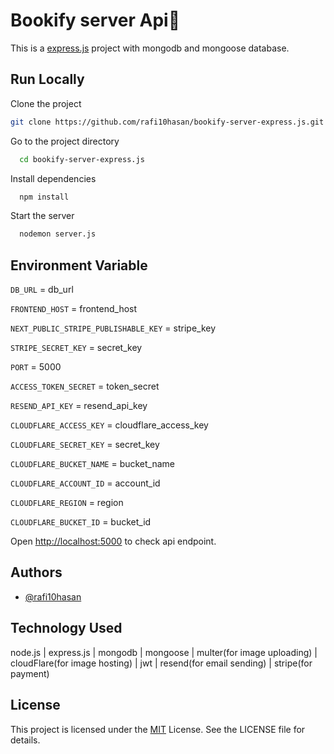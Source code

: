 
# Bookify server Api🔖


This is a [express.js](https://expressjs.com/) project with mongodb and mongoose database.


## Run Locally

Clone the project

```bash
git clone https://github.com/rafi10hasan/bookify-server-express.js.git
```

Go to the project directory

```bash
  cd bookify-server-express.js
```

Install dependencies

```bash
  npm install
```

Start the server

```bash
  nodemon server.js
```

## Environment Variable

`DB_URL` = db_url

`FRONTEND_HOST` = frontend_host

`NEXT_PUBLIC_STRIPE_PUBLISHABLE_KEY` = stripe_key

`STRIPE_SECRET_KEY` = secret_key

`PORT` = 5000

`ACCESS_TOKEN_SECRET` = token_secret

`RESEND_API_KEY` = resend_api_key

`CLOUDFLARE_ACCESS_KEY` = cloudflare_access_key

`CLOUDFLARE_SECRET_KEY` = secret_key

`CLOUDFLARE_BUCKET_NAME` = bucket_name

`CLOUDFLARE_ACCOUNT_ID` = account_id

`CLOUDFLARE_REGION` = region

`CLOUDFLARE_BUCKET_ID` = bucket_id

Open [http://localhost:5000](http://localhost:5000) to check api endpoint.

## Authors

- [@rafi10hasan](https://www.github.com/rafi10hasan)

## Technology Used

node.js | express.js | mongodb | mongoose | multer(for image uploading) | cloudFlare(for image hosting) | jwt | resend(for email sending) | stripe(for payment)

## License

This project is licensed under the [MIT](https://choosealicense.com/licenses/mit/) License. See the LICENSE file for details.

